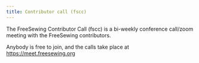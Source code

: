 ```yaml
---
title: Contributor call (fscc)
---
```


The FreeSewing Contributor Call (fscc) is a
bi-weekly conference call/zoom meeting with the FreeSewing contributors.

Anybody is free to join, and the calls take place at https://meet.freesewing.org
